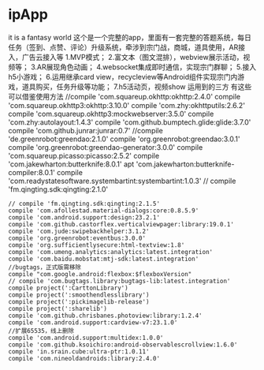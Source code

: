 # ipApp
it is a fantasy world
这个是一个完整的app，里面有一套完整的答题系统，每日任务（签到、点赞、评论）升级系统，牵涉到宗门战，商城，道具使用，AR接入，广告云接入等
1.MVP模式； 
2.富文本（图文混排），webview展示活动，视频等； 
3.AR展现角色动画；
4.websocket集成即时通信，实现宗门群聊； 
5.接入h5小游戏； 
6.运用继承card view，recycleview等Android组件实现宗门内游戏，道具购买，任务升级等功能；
7.h5活动页，视频show
 运用到的三方  有这些   可以借鉴使用方法
 //compile 'com.squareup.okhttp:okhttp:2.4.0'
    compile 'com.squareup.okhttp3:okhttp:3.10.0'
    compile 'com.zhy:okhttputils:2.6.2'
    compile 'com.squareup.okhttp3:mockwebserver:3.5.0'
    compile 'com.zhy:autolayout:1.4.3'
    compile 'com.github.bumptech.glide:glide:3.7.0'
    compile 'com.github.junrar:junrar:0.7'
    //compile 'de.greenrobot:greendao:2.1.0'
    compile 'org.greenrobot:greendao:3.0.1'
    compile 'org.greenrobot:greendao-generator:3.0.0'
    compile 'com.squareup.picasso:picasso:2.5.2'
    compile 'com.jakewharton:butterknife:8.0.1'
    apt 'com.jakewharton:butterknife-compiler:8.0.1'
    compile 'com.readystatesoftware.systembartint:systembartint:1.0.3'
    //    compile 'fm.qingting.sdk:qingting:2.1.0'

    // compile 'fm.qingting.sdk:qingting:2.1.5'
    compile 'com.afollestad.material-dialogs:core:0.8.5.9'
    compile 'com.android.support:design:23.2.1'
    compile 'com.github.castorflex.verticalviewpager:library:19.0.1'
    compile 'com.jude:swipebackhelper:3.1.2'
    compile 'org.greenrobot:eventbus:3.0.0'
    compile 'org.sufficientlysecure:html-textview:1.8'
    compile 'com.umeng.analytics:analytics:latest.integration'
    compile 'com.baidu.mobstat:mtj-sdk:latest.integration'
    //bugtags，正式版需移除
    compile "com.google.android:flexbox:$flexboxVersion"
    // compile 'com.bugtags.library:bugtags-lib:latest.integration'
    compile project(':CarttonLibrary')
    compile project(':smoothendlesslibrary')
    compile project(':pickimagelib-release')
    compile project(':sharelib')
    compile 'com.github.chrisbanes.photoview:library:1.2.4'
    compile 'com.android.support:cardview-v7:23.1.0'
    //扩展65535，线上删除
    compile 'com.android.support:multidex:1.0.0'
    compile 'com.github.ksoichiro:android-observablescrollview:1.6.0'
    compile 'in.srain.cube:ultra-ptr:1.0.11'
    compile 'com.nineoldandroids:library:2.4.0'
